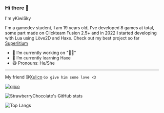 ### Hi there 👋

I'm yKiwiSky

I'm a gamedev student, I am 19 years old, I've developed 8 games at total, some part made on Clickteam Fusion 2.5+ and in 2022 I started developing with Lua using Löve2D and Haxe.
Check out my best project so far [Superlitium](https://github.com/Litium-org/SuperLitium)

- 🔭 I’m currently working on "🥝🔧"
- 🌱 I’m currently learning Haxe
- 😄 Pronouns: He/She
---
My friend @[Xulico](https://www.instagram.com/xulico.pixel) `Go give him some love <3`

[![gjico](https://s.gjcdn.net/assets/e88e2b55.png)](https://gamejolt.com/@ItzKiwiSky)

![StrawberryChocolate's GitHub stats](https://github-readme-stats.vercel.app/api?username=itzkiwisky&show_icons=true&theme=synthwave)

![Top Langs](https://github-readme-stats.vercel.app/api/top-langs/?username=itzkiwisky&theme=synthwave)
